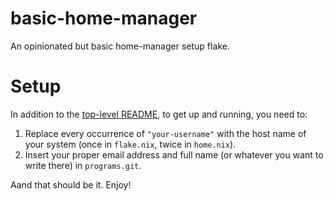 # basic-home-manager

An opinionated but basic home-manager setup flake.

# Setup

In addition to the [top-level README](../../README.md), to get up and running, you need to: 

1. Replace every occurrence of `"your-username"` with the host name of your system (once in `flake.nix`, twice in `home.nix`).
2. Insert your proper email address and full name (or whatever you want to write there) in `programs.git`.

Aand that should be it. Enjoy!
